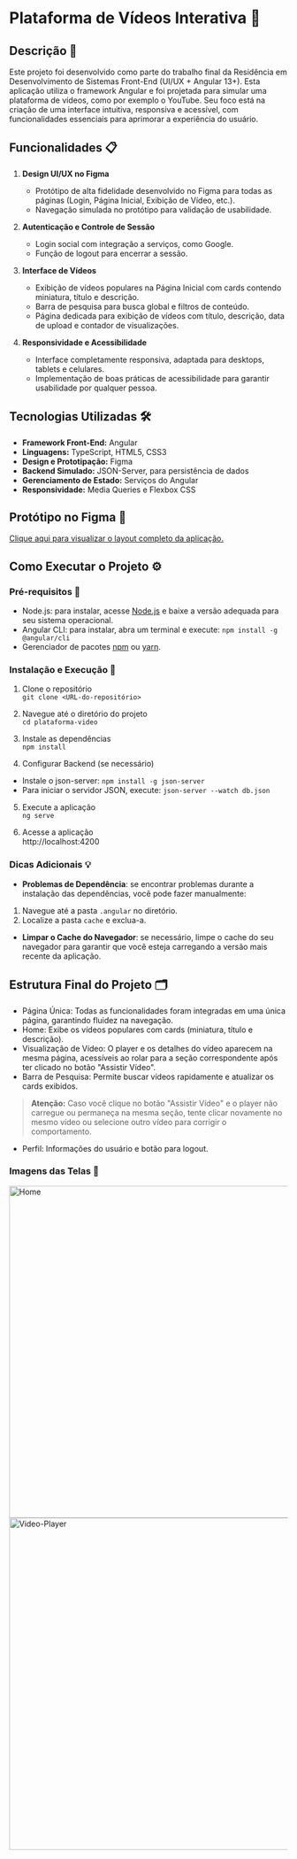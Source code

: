 # Plataforma de Vídeos Interativa 🎥

## Descrição 📜
Este projeto foi desenvolvido como parte do trabalho final da Residência em Desenvolvimento de Sistemas Front-End (UI/UX + Angular 13+). Esta aplicação utiliza o framework Angular e foi projetada para simular uma plataforma de vídeos, como por exemplo o YouTube. Seu foco está na criação de uma interface intuitiva, responsiva e acessível, com funcionalidades essenciais para aprimorar a experiência do usuário.

## Funcionalidades 📋
1. **Design UI/UX no Figma**  
   - Protótipo de alta fidelidade desenvolvido no Figma para todas as páginas (Login, Página Inicial, Exibição de Vídeo, etc.).
   - Navegação simulada no protótipo para validação de usabilidade.

2. **Autenticação e Controle de Sessão**  
   - Login social com integração a serviços, como Google.  
   - Função de logout para encerrar a sessão.  

3. **Interface de Vídeos**  
   - Exibição de vídeos populares na Página Inicial com cards contendo miniatura, título e descrição.  
   - Barra de pesquisa para busca global e filtros de conteúdo.  
   - Página dedicada para exibição de vídeos com título, descrição, data de upload e contador de visualizações.  

4. **Responsividade e Acessibilidade**  
   - Interface completamente responsiva, adaptada para desktops, tablets e celulares.  
   - Implementação de boas práticas de acessibilidade para garantir usabilidade por qualquer pessoa.  

## Tecnologias Utilizadas 🛠️
- **Framework Front-End:** Angular  
- **Linguagens:** TypeScript, HTML5, CSS3  
- **Design e Prototipação:** Figma  
- **Backend Simulado:** JSON-Server, para persistência de dados  
- **Gerenciamento de Estado:** Serviços do Angular  
- **Responsividade:**  Media Queries e Flexbox CSS 

## Protótipo no Figma 🎨
[Clique aqui para visualizar o layout completo da aplicação. ](https://www.figma.com/design/liDD7DeqZevKYDBCajLayl/Plataforma-de-Video?node-id=0-1&t=lUwHKB976HO2MCLN-1)

## Como Executar o Projeto ⚙️
### Pré-requisitos 📝
* Node.js: para instalar, acesse [Node.js](https://nodejs.org/en/download/package-manager) e baixe a versão adequada para seu sistema operacional.
* Angular CLI: para instalar, abra um terminal e execute:
``npm install -g @angular/cli``
* Gerenciador de pacotes [npm](https://www.npmjs.com/) ou [yarn](https://yarnpkg.com/).  

### Instalação e Execução 🚀
1. Clone o repositório <br>
``git clone <URL-do-repositório>``

2. Navegue até o diretório do projeto <br>
``cd plataforma-video``

3. Instale as dependências <br>
``npm install``

4. Configurar Backend (se necessário) <br>
* Instale o json-server: 
``npm install -g json-server``
* Para iniciar o servidor JSON, execute: 
``json-server --watch db.json``

5. Execute a aplicação <br>
``ng serve``

5. Acesse a aplicação <br>
http://localhost:4200

### Dicas Adicionais 💡
* **Problemas de Dependência**: se encontrar problemas durante a instalação das dependências, você pode fazer manualmente:
 1. Navegue até a pasta `.angular` no diretório.
 2. Localize a pasta `cache` e exclua-a.
* **Limpar o Cache do Navegador**: se necessário, limpe o cache do seu navegador para garantir que você esteja carregando a versão mais recente da aplicação.

## Estrutura Final do Projeto 🗂️
* Página Única: Todas as funcionalidades foram integradas em uma única página, garantindo fluidez na navegação.
* Home: Exibe os vídeos populares com cards (miniatura, título e descrição).
* Visualização de Vídeo: O player e os detalhes do vídeo aparecem na mesma página, acessíveis ao rolar para a seção correspondente após ter clicado no botão "Assistir Vídeo".
* Barra de Pesquisa: Permite buscar vídeos rapidamente e atualizar os cards exibidos.
 > **Atenção:** Caso você clique no botão "Assistir Vídeo" e o player não carregue ou permaneça na mesma seção, tente clicar novamente no mesmo vídeo ou selecione outro vídeo para corrigir o comportamento.
* Perfil: Informações do usuário e botão para logout.

### Imagens das Telas 📸
<img src="https://github.com/user-attachments/assets/f331e949-e1a2-40c0-9b66-7f18953c90b8" alt="Home" width="600px" />

<img src="https://github.com/user-attachments/assets/b64b596e-63b3-41ff-9492-5a1d96d49015" alt="Video-Player" width="600px" />
